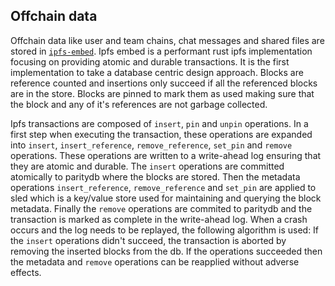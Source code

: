 ## Offchain data

Offchain data like user and team chains, chat messages and shared files are stored in [`ipfs-embed`](https://github.com/ipfs-rust/ipfs-embed). Ipfs embed is a performant rust ipfs implementation focusing on providing atomic and durable transactions. It is the first implementation to take a database centric design approach. Blocks are reference counted and insertions only succeed if all the referenced blocks are in the store. Blocks are pinned to mark them as used making sure that the block and any of it's references are not garbage collected.

Ipfs transactions are composed of `insert`, `pin` and `unpin` operations. In a first step when executing the transaction, these operations are expanded into `insert`, `insert_reference`, `remove_reference`, `set_pin` and `remove` operations. These operations are written to a write-ahead log ensuring that they are atomic and durable. The `insert` operations are committed atomically to paritydb where the blocks are stored. Then the metadata operations `insert_reference`, `remove_reference` and `set_pin` are applied to sled which is a key/value store used for maintaining and querying the block metadata. Finally the `remove` operations are commited to paritydb and the transaction is marked as complete in the write-ahead log.
When a crash occurs and the log needs to be replayed, the following algorithm is used: If the `insert` operations didn't succeed, the transaction is aborted by removing the inserted blocks from the db. If the operations succeeded then the metadata and `remove` operations can be reapplied without adverse effects.
